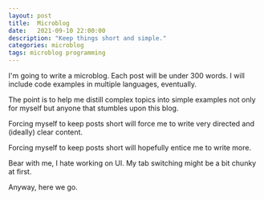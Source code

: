 ```yaml
---
layout: post
title:  Microblog
date:   2021-09-10 22:00:00
description: "Keep things short and simple."
categories: microblog
tags: microblog programming
---
```


I'm going to write a microblog. Each post will be under 300 words. I will include code examples in multiple languages, eventually.

The point is to help me distill complex topics into simple examples not only for myself but anyone that stumbles upon this blog.

Forcing myself to keep posts short will force me to write very directed and (ideally) clear content.

Forcing myself to keep posts short will hopefully entice me to write more.

Bear with me, I hate working on UI. My tab switching might be a bit chunky at first.

Anyway, here we go.